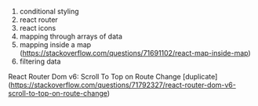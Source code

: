 1. conditional styling
2. react router
3. react icons
4. mapping through arrays of data
5. mapping inside a map (https://stackoverflow.com/questions/71691102/react-map-inside-map)
6. filtering data

React Router Dom v6: Scroll To Top on Route Change [duplicate]
(https://stackoverflow.com/questions/71792327/react-router-dom-v6-scroll-to-top-on-route-change)
